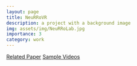 ```yaml
---
layout: page
title: NeuRRoVR
description: a project with a background image
img: assets/img/NeuRRoLab.jpg
importance: 3
category: work
---
```


<a href="https://link.springer.com/article/10.1007/s10055-021-00593-4">Related Paper</a>
<a href="https://neurro-lab.engin.umich.edu/NeuRRo-VR">Sample Videos</a>

